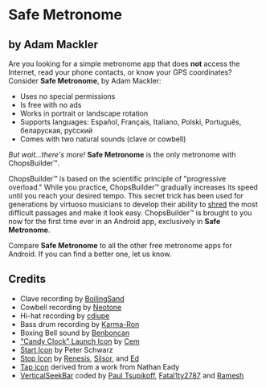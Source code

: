 Safe Metronome
==============

by Adam Mackler
---------------

Are you looking for a simple metronome app that does **not** access
the Internet, read your phone contacts, or know your GPS coordinates?
Consider **Safe Metronome**, by Adam Mackler:

- Uses no special permissions
- Is free with no ads
- Works in portrait or landscape rotation
- Supports languages: Español, Français, Italiano, Polski, Português, беларуская, ру́сский
- Comes with two natural sounds (clave or cowbell)

_But wait...there's more!_  **Safe Metronome** is the only metronome with ChopsBuilder™.

ChopsBuilder™ is based on the scientific principle of "progressive
overload."  While you practice, ChopsBuilder™ gradually increases its
speed until you reach your desired tempo. This secret trick has been
used for generations by virtuoso musicians to develop their ability to
[shred](http://www.urbandictionary.com/define.php?term=shred) the most
difficult passages and make it look easy. ChopsBuilder™ is brought to
you now for the first time ever in an Android app, exclusively in
**Safe Metronome**.

Compare **Safe Metronome** to all the other free metronome apps for
Android.  If you can find a better one, let us know.

Credits
-------
- Clave recording by [BoilingSand](http://freesound.org/people/BoilingSand/)
- Cowbell recording by [Neotone](http://freesound.org/people/Neotone/)
- Hi-hat recording by [cdiupe](http://freesound.org/people/cdiupe/)
- Bass drum recording by [Karma-Ron](http://freesound.org/people/Karma-Ron/)
- Boxing Bell sound by [Benboncan](http://freesound.org/people/Benboncan/)
- ["Candy Clock" Launch Icon](http://cemagraphics.deviantart.com/art/Clock-Icon-96460050) by
  [Cem](http://cemagraphics.deviantart.com/)
- [Start Icon](http://commons.wikimedia.org/wiki/File:Start_hand.svg) by Peter Schwarz
- [Stop Icon](http://commons.wikimedia.org/wiki/File:Stop_hand_nuvola.svg) by
  [Renesis](http://en.wikipedia.org/wiki/User:Renesis),
  [Silsor](http://commons.wikimedia.org/wiki/User:Silsor), and
  [Ed](http://commons.wikimedia.org/wiki/File:Stop_hand_nuvola.svg)
- [Tap icon](http://openclipart.org/detail/89947/pointing-finger-01-by-anonymous)
  derived from a work from Nathan Eady
- [VerticalSeekBar](http://stackoverflow.com/questions/4892179/how-can-i-get-a-working-vertical-seekbar-in-android/7966499#7966499) coded by
  [Paul Tsupikoff](http://stackoverflow.com/users/933761/paul-tsupikoff),
  [Fatal1ty2787](http://stackoverflow.com/users/1022447/fatal1ty2787) and
  [Ramesh](http://stackoverflow.com/users/874752/ramesh)
